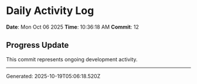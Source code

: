 # Daily Activity Log

**Date**: Mon Oct 06 2025
**Time**: 10:36:18 AM
**Commit**: 12

## Progress Update

This commit represents ongoing development activity.

---
Generated: 2025-10-19T05:06:18.520Z
